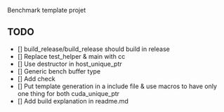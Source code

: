 Benchmark template projet


## TODO

- [] build_release/build_release should build in release
- [] Replace test_helper & main with cc
- [] Use destructor in host_unique_ptr
- [] Generic bench buffer type
- [] Add check
- [] Put template generation in a include file & use macros to have only one thing for both cuda_unique_ptr
- [] Add build explanation in readme.md